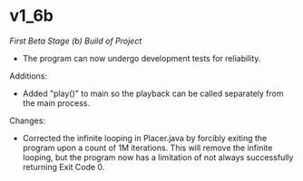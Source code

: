 ﻿# v1_6b

*First Beta Stage (b) Build of Project*
- The program can now undergo development tests for reliability.

Additions:
- Added "play()" to main so the playback can be called separately from the main process.

Changes:
- Corrected the infinite looping in Placer.java by forcibly exiting the program upon a count of 1M iterations. This will remove the infinite looping, but the program now has a limitation of not always successfully returning Exit Code 0.
